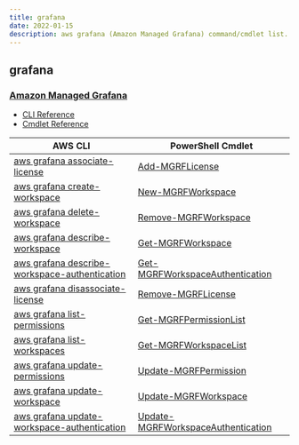 ```yaml
---
title: grafana
date: 2022-01-15
description: aws grafana (Amazon Managed Grafana) command/cmdlet list.
---
```


## grafana

### [Amazon Managed Grafana](https://aws.amazon.com/grafana/)

* [CLI Reference](https://docs.aws.amazon.com/cli/latest/reference/grafana/index.html)
* [Cmdlet Reference](https://docs.aws.amazon.com/powershell/latest/reference/items/ManagedGrafana_cmdlets.html)

|AWS CLI|PowerShell Cmdlet|
|----|----|
|[aws grafana associate-license](https://docs.aws.amazon.com/cli/latest/reference/grafana/associate-license.html)|[Add-MGRFLicense](https://docs.aws.amazon.com/powershell/latest/reference/items/Add-MGRFLicense.html)|
|[aws grafana create-workspace](https://docs.aws.amazon.com/cli/latest/reference/grafana/create-workspace.html)|[New-MGRFWorkspace](https://docs.aws.amazon.com/powershell/latest/reference/items/New-MGRFWorkspace.html)|
|[aws grafana delete-workspace](https://docs.aws.amazon.com/cli/latest/reference/grafana/delete-workspace.html)|[Remove-MGRFWorkspace](https://docs.aws.amazon.com/powershell/latest/reference/items/Remove-MGRFWorkspace.html)|
|[aws grafana describe-workspace](https://docs.aws.amazon.com/cli/latest/reference/grafana/describe-workspace.html)|[Get-MGRFWorkspace](https://docs.aws.amazon.com/powershell/latest/reference/items/Get-MGRFWorkspace.html)|
|[aws grafana describe-workspace-authentication](https://docs.aws.amazon.com/cli/latest/reference/grafana/describe-workspace-authentication.html)|[Get-MGRFWorkspaceAuthentication](https://docs.aws.amazon.com/powershell/latest/reference/items/Get-MGRFWorkspaceAuthentication.html)|
|[aws grafana disassociate-license](https://docs.aws.amazon.com/cli/latest/reference/grafana/disassociate-license.html)|[Remove-MGRFLicense](https://docs.aws.amazon.com/powershell/latest/reference/items/Remove-MGRFLicense.html)|
|[aws grafana list-permissions](https://docs.aws.amazon.com/cli/latest/reference/grafana/list-permissions.html)|[Get-MGRFPermissionList](https://docs.aws.amazon.com/powershell/latest/reference/items/Get-MGRFPermissionList.html)|
|[aws grafana list-workspaces](https://docs.aws.amazon.com/cli/latest/reference/grafana/list-workspaces.html)|[Get-MGRFWorkspaceList](https://docs.aws.amazon.com/powershell/latest/reference/items/Get-MGRFWorkspaceList.html)|
|[aws grafana update-permissions](https://docs.aws.amazon.com/cli/latest/reference/grafana/update-permissions.html)|[Update-MGRFPermission](https://docs.aws.amazon.com/powershell/latest/reference/items/Update-MGRFPermission.html)|
|[aws grafana update-workspace](https://docs.aws.amazon.com/cli/latest/reference/grafana/update-workspace.html)|[Update-MGRFWorkspace](https://docs.aws.amazon.com/powershell/latest/reference/items/Update-MGRFWorkspace.html)|
|[aws grafana update-workspace-authentication](https://docs.aws.amazon.com/cli/latest/reference/grafana/update-workspace-authentication.html)|[Update-MGRFWorkspaceAuthentication](https://docs.aws.amazon.com/powershell/latest/reference/items/Update-MGRFWorkspaceAuthentication.html)|

